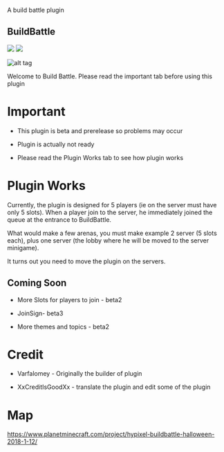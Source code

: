 A build battle plugin 

## BuildBattle

[![](https://poggit.pmmp.io/shield.state/MasterBuilders)](https://poggit.pmmp.io/p/MasterBuilders)
<a href="https://poggit.pmmp.io/p/MasterBuilders"><img src="https://poggit.pmmp.io/shield.state/MasterBuilders"></a>


![alt tag](http://i.imgur.com/PypKcDt.png)

Welcome to Build Battle. Please read the important tab before using this plugin

# Important

* This plugin is beta and prerelease so problems may occur

* Plugin is actually not ready 

* Please read the Plugin Works tab to see how plugin works

# Plugin Works

Currently, the plugin is designed for 5 players (ie on the server must have only 5 slots). When a player join to the server, he immediately joined the queue at the entrance to BuildBattle.

What would make a few arenas, you must make example 2 server (5 slots each), plus one server (the lobby where he will be moved to the server minigame).

It turns out you need to move the plugin on the servers.

## Coming Soon 

* More Slots for players to join - beta2

* JoinSign- beta3

* More themes and topics - beta2

# Credit

* Varfalomey - Originally the builder of plugin

* XxCreditIsGoodXx - translate the plugin and edit some of the plugin


# Map

https://www.planetminecraft.com/project/hypixel-buildbattle-halloween-2018-1-12/
